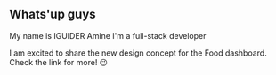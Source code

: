 ## Whats'up guys

My name is IGUIDER Amine I'm a full-stack developer

I am excited to share the new design concept for the Food dashboard. Check the link for more! 😉
